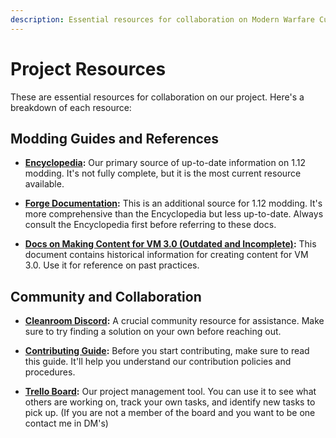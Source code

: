 ```yaml
---
description: Essential resources for collaboration on Modern Warfare Cubed.
---
```


# Project Resources

These are essential resources for collaboration on our project. Here's a breakdown of each resource:

## Modding Guides and References

- **[Encyclopedia](https://github.com/CleanroomMC/Encyclopedia/tree/master/mod_development):** Our primary source of up-to-date information on 1.12 modding. It's not fully complete, but it is the most current resource available.

- **[Forge Documentation](https://docs.minecraftforge.net/en/1.12.x/):** This is an additional source for 1.12 modding. It's more comprehensive than the Encyclopedia but less up-to-date. Always consult the Encyclopedia first before referring to these docs.

- **[Docs on Making Content for VM 3.0 (Outdated and Incomplete)](https://docs.google.com/document/d/1KdhebS9IvfVSVrDXh_PgbRCqjpzz8muIJwQapOHE7Ec/edit):** This document contains historical information for creating content for VM 3.0. Use it for reference on past practices.

## Community and Collaboration

- **[Cleanroom Discord](https://discord.gg/jXTBfm27Vf):** A crucial community resource for assistance. Make sure to try finding a solution on your own before reaching out.

- **[Contributing Guide](https://github.com/Paneedah/Modern-Warfare-Cubed/blob/master/CONTRIBUTING.md):** Before you start contributing, make sure to read this guide. It'll help you understand our contribution policies and procedures.

- **[Trello Board](https://trello.com/b/Uaxz6Khc/modern-warfare-cubed):** Our project management tool. You can use it to see what others are working on, track your own tasks, and identify new tasks to pick up. (If you are not a member of the board and you want to be one contact me in DM's)
